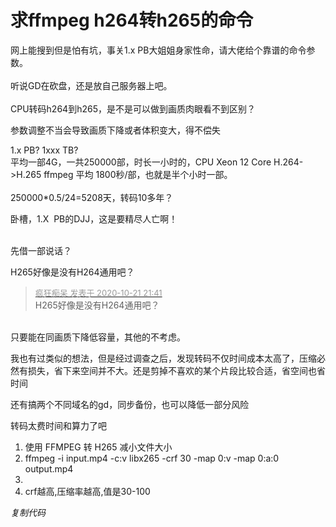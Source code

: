 # 求ffmpeg h264转h265的命令


网上能搜到但是怕有坑，事关1.x PB大姐姐身家性命，请大佬给个靠谱的命令参数。<br />
<br />
听说GD在砍盘，还是放自己服务器上吧。<br />
<br />
CPU转码h264到h265，是不是可以做到画质肉眼看不到区别？

参数调整不当会导致画质下降或者体积变大，得不偿失

1.x PB? 1xxx TB?<br />
平均一部4G，一共250000部，时长一小时的，CPU Xeon 12 Core H.264-&gt;H.265 ffmpeg 平均 1800秒/部，也就是半个小时一部。<br />
<br />
250000*0.5/24=5208天，转码10多年？

卧槽，1.X&nbsp;&nbsp;PB的DJJ，这是要精尽人亡啊！<br />
<br />
<img src="static/image/smiley/default/lol.gif" smilieid="12" border="0" alt="" /><img src="static/image/smiley/default/lol.gif" smilieid="12" border="0" alt="" /><img src="static/image/smiley/default/lol.gif" smilieid="12" border="0" alt="" />

先借一部说话？

H265好像是没有H264通用吧？

<div class="quote"><blockquote><font size="2"><a href="https://www.hostloc.com/forum.php?mod=redirect&amp;goto=findpost&amp;pid=9333444&amp;ptid=756940" target="_blank"><font color="#999999">疯狂痴呆 发表于 2020-10-21 21:41</font></a></font><br />
H265好像是没有H264通用吧？</blockquote></div><br />
只要能在同画质下降低容量，其他的不考虑。

我也有过类似的想法，但是经过调查之后，发现转码不仅时间成本太高了，压缩必然有损失，省下来空间并不大。还是剪掉不喜欢的某个片段比较合适，省空间也省时间

还有搞两个不同域名的gd，同步备份，也可以降低一部分风险

转码太费时间和算力了吧

<div class="blockcode"><div id="code_X32"><ol><li>使用 FFMPEG 转 H265 减小文件大小<br /><li>ffmpeg -i input.mp4 -c:v libx265 -crf 30 -map 0:v -map 0:a:0 output.mp4 <br /><li><br /><li>crf越高,压缩率越高,值是30-100</ol></div><em onclick="copycode($('code_X32'));">复制代码</em></div>
